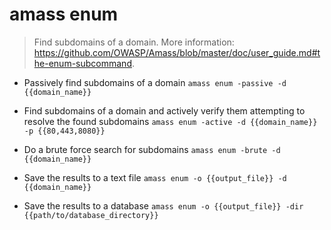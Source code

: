 # amass enum
> Find subdomains of a domain.
> More information: <https://github.com/OWASP/Amass/blob/master/doc/user_guide.md#the-enum-subcommand>.

- Passively find subdomains of a domain
`amass enum -passive -d {{domain_name}}`

- Find subdomains of a domain and actively verify them attempting to resolve the found subdomains
`amass enum -active -d {{domain_name}} -p {{80,443,8080}}`

- Do a brute force search for subdomains
`amass enum -brute -d {{domain_name}}`

- Save the results to a text file
`amass enum -o {{output_file}} -d {{domain_name}}`

- Save the results to a database
`amass enum -o {{output_file}} -dir {{path/to/database_directory}}`
